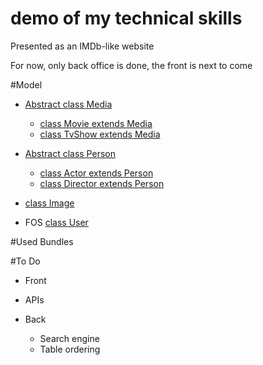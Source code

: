 demo of my technical skills
=======

Presented as an IMDb-like website

For now, only back office is done, the front is next to come

#Model
- [Abstract class Media](https://github.com/tomGH69/demo/blob/develop/src/BackBundle/Entity/Media.php)
    - [class Movie extends Media](https://github.com/tomGH69/demo/blob/develop/src/BackBundle/Entity/Media/Movie.php)
    - [class TvShow extends Media](https://github.com/tomGH69/demo/blob/develop/src/BackBundle/Entity/Media/TvShow.php)
          
- [Abstract class Person](https://github.com/tomGH69/demo/blob/develop/src/BackBundle/Entity/Person.php)
    - [class Actor extends Person](https://github.com/tomGH69/demo/blob/develop/src/BackBundle/Entity/Person/Actor.php)
    - [class Director extends Person](https://github.com/tomGH69/demo/blob/develop/src/BackBundle/Entity/Person/Director.php)

- [class Image](https://github.com/tomGH69/demo/blob/develop/src/BackBundle/Entity/Image.php)          

- FOS [class User](https://github.com/tomGH69/demo/blob/develop/src/BackBundle/Entity/User.php)          


#Used Bundles

#To Do

- Front

- APIs

- Back
    - Search engine
    - Table ordering
    